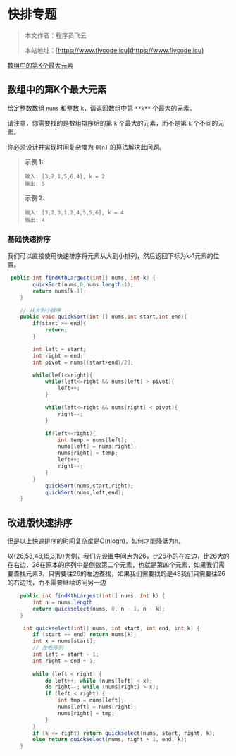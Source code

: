 # 快排专题
> 本文作者：程序员飞云
>
> 本站地址：[https://www.flycode.icu](https://www.flycode.icu)

[数组中的第K个最大元素](https://leetcode.cn/problems/kth-largest-element-in-an-array/)



## 数组中的第K个最大元素

给定整数数组 `nums` 和整数 `k`，请返回数组中第 `**k**` 个最大的元素。

请注意，你需要找的是数组排序后的第 `k` 个最大的元素，而不是第 `k` 个不同的元素。

你必须设计并实现时间复杂度为 `O(n)` 的算法解决此问题。

>**示例 1:**
>
>```
>输入: [3,2,1,5,6,4], k = 2
>输出: 5
>```
>
>**示例 2:**
>
>```
>输入: [3,2,3,1,2,4,5,5,6], k = 4
>输出: 4
>```



### 基础快速排序

我们可以直接使用快速排序将元素从大到小排列，然后返回下标为k-1元素的位置。

```java
 public int findKthLargest(int[] nums, int k) {
        quickSort(nums,0,nums.length-1);
        return nums[k-1];
    }

    // 从大到小排序
    public void quickSort(int [] nums,int start,int end){
        if(start >= end){
            return;
        }

        int left = start;
        int right = end;
        int pivot = nums[(start+end)/2];

        while(left<=right){
            while(left<=right && nums[left] > pivot){
                left++;
            }

            while(left<=right && nums[right] < pivot){
                right--;
            }

            if(left<=right){
                int temp = nums[left];
                nums[left] = nums[right];
                nums[right] = temp;
                left++;
                right--;
            }
        }    
            quickSort(nums,start,right);
            quickSort(nums,left,end);
    }
```



## 改进版快速排序

但是以上快速排序的时间复杂度是O(nlogn)，如何才能降低为n。

以{26,53,48,15,3,19}为例，我们先设置中间点为26，比26小的在左边，比26大的在右边，26在原本的序列中是倒数第二个元素，也就是第四个元素，如果我们需要查找元素3，只需要往26的左边查找，如果我们需要找的是48我们只需要往26的右边找，而不需要继续访问另一边



```java
    public int findKthLargest(int[] nums, int k) {
        int n = nums.length;
        return quickselect(nums, 0, n - 1, n - k);
    }

     int quickselect(int[] nums, int start, int end, int k) {
        if (start == end) return nums[k];
        int x = nums[start];
        // 左右序列
        int left = start - 1;
        int right = end + 1;
        
        while (left < right) {
            do left++; while (nums[left] < x);
            do right--; while (nums[right] > x);
            if (left < right) {
                int tmp = nums[left];
                nums[left] = nums[right];
                nums[right] = tmp;
            }
        }
        if (k <= right) return quickselect(nums, start, right, k);
        else return quickselect(nums, right + 1, end, k);
    }
```

